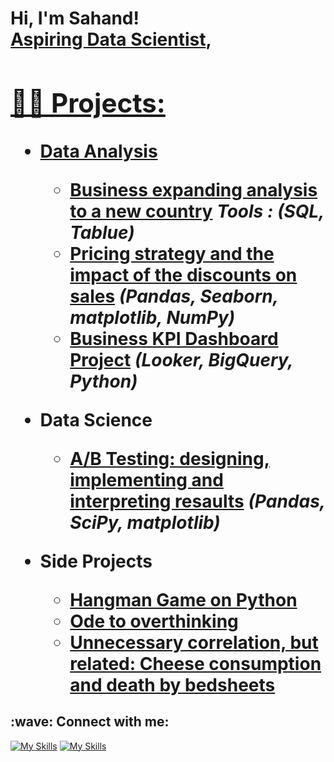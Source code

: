 <h1>Hi, I'm Sahand! <br/><a href="https://github.com/zehando">Aspiring Data Scientist</a>, <a href="https://www.linkedin.com/in/sahandazizi/">

<h2>👨‍💻 Projects:</h2>

- <b>Data Analysis</b>
  - [Business expanding analysis to a new country](https://github.com/Zehando/Business-expanding-analysis)
     <b><i>Tools : (SQL, Tablue)</b></i>
  - [Pricing strategy and the impact of the discounts on sales](https://github.com/Zehando/eniac-pricing-strategy-analysis) <b><i>(Pandas, Seaborn, matplotlib, NumPy)</b></i>
  - [Business KPI Dashboard Project](https://github.com/Zehando/business-kpi-dashboards) <b><i>(Looker, BigQuery, Python)</b></i>

- <b>Data Science</b>
  - [A/B Testing: designing, implementing and interpreting resaults](https://github.com/Zehando/eniac-pricing-strategy-analysis) <b><i>(Pandas, SciPy, matplotlib)</b></i>
  
- <b>Side Projects</b>
  - [Hangman Game on Python](https://github.com/Zehando/Python-Hangman)
  - [Ode to overthinking](https://github.com/Zehando/ode-to-my-overthinking)
  - [Unnecessary correlation, but related: Cheese consumption and death by bedsheets](https://github.com/Zehando/CheeseAndDeathByBedsheets)


<h2> :wave: Connect with me:</h2>

[![My Skills](https://skillicons.dev/icons?i=linkedin)](https://www.linkedin.com/in/sahandazizi/)
[![My Skills](https://skillicons.dev/icons?i=gmail)](mailto:azizisahand@gmail.com)
